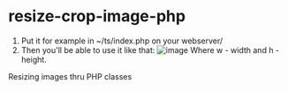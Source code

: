 resize-crop-image-php
=====================

1. Put it for example in ~/ts/index.php on your webserver/
2. Then you'll be able to use it like that: <img src="/ts/index.php?name=..//cucumber.jpg&w=100&h=50&c=1" alt='image'>
Where w - width and h - height.

Resizing images thru PHP classes
